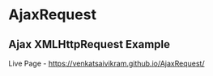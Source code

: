 # AjaxRequest

## Ajax XMLHttpRequest Example

Live Page - https://venkatsaivikram.github.io/AjaxRequest/

